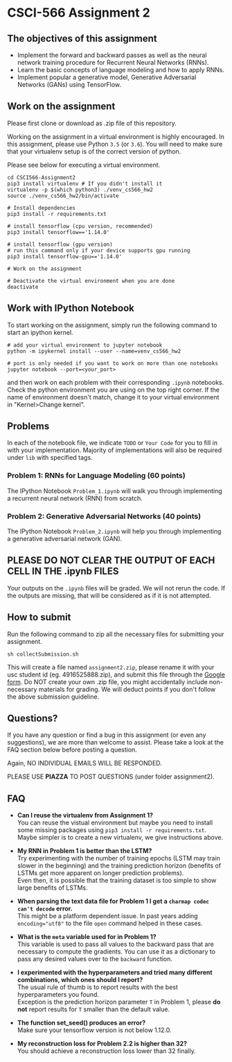 # CSCI-566 Assignment 2

## The objectives of this assignment
* Implement the forward and backward passes as well as the neural network training procedure for Recurrent Neural Networks (RNNs).
* Learn the basic concepts of language modeling and how to apply RNNs.
* Implement popular a generative model, Generative Adversarial Networks (GANs) using TensorFlow.

## Work on the assignment
Please first clone or download as .zip file of this repository.

Working on the assignment in a virtual environment is highly encouraged.
In this assignment, please use Python `3.5` (or `3.6`).
You will need to make sure that your virtualenv setup is of the correct version of python.

Please see below for executing a virtual environment.
```shell
cd CSCI566-Assignment2
pip3 install virtualenv # If you didn't install it
virtualenv -p $(which python3) ./venv_cs566_hw2
source ./venv_cs566_hw2/bin/activate

# Install dependencies
pip3 install -r requirements.txt

# install tensorflow (cpu version, recommended)
pip3 install tensorflow=='1.14.0'

# install tensorflow (gpu version)
# run this command only if your device supports gpu running
pip3 install tensorflow-gpu=='1.14.0'

# Work on the assignment

# Deactivate the virtual environment when you are done
deactivate
```

## Work with IPython Notebook
To start working on the assignment, simply run the following command to start an ipython kernel.
```shell
# add your virtual environment to jupyter notebook
python -m ipykernel install --user --name=venv_cs566_hw2

# port is only needed if you want to work on more than one notebooks
jupyter notebook --port=<your_port>

```
and then work on each problem with their corresponding `.ipynb` notebooks.
Check the python environment you are using on the top right corner.
If the name of environment doesn't match, change it to your virtual environment in "Kernel>Change kernel".

## Problems
In each of the notebook file, we indicate `TODO` or `Your Code` for you to fill in with your implementation.
Majority of implementations will also be required under `lib` with specified tags.

### Problem 1: RNNs for Language Modeling (60 points)
The IPython Notebook `Problem_1.ipynb` will walk you through implementing a recurrent neural network (RNN) from scratch.

### Problem 2: Generative Adversarial Networks  (40 points)
The IPython Notebook `Problem_2.ipynb` will help you through implementing a generative adversarial network (GAN).

## PLEASE DO NOT CLEAR THE OUTPUT OF EACH CELL IN THE .ipynb FILES
Your outputs on the `.ipynb` files will be graded. We will not rerun the code. If the outputs are missing, that will be considered as if it is not attempted.

## How to submit

Run the following command to zip all the necessary files for submitting your assignment.

```shell
sh collectSubmission.sh
```

This will create a file named `assignment2.zip`, please rename it with your usc student id (eg. 4916525888.zip), and submit this file through the [Google form](https://forms.gle/2bdjgDwXBsnR2ap38).
Do NOT create your own .zip file, you might accidentally include non-necessary
materials for grading. We will deduct points if you don't follow the above
submission guideline.

## Questions?
If you have any question or find a bug in this assignment (or even any suggestions), we are
more than welcome to assist. Please take a look at the FAQ section below before posting a question.

Again, NO INDIVIDUAL EMAILS WILL BE RESPONDED.

PLEASE USE **PIAZZA** TO POST QUESTIONS (under folder assignment2).


## FAQ

- **Can I reuse the virtualenv from Assignment 1?**\
You can reuse the vistual environment but maybe you need to install some missing packages using `pip3 install -r requirements.txt`. \
Maybe simpler is to create a new virtualenv, we give instructions above.

- **My RNN in Problem 1 is better than the LSTM?** \
Try experimenting with the number of training epochs (LSTM may train slower in the beginning) and the training prediction horizon (benefits of LSTMs get more apparent on longer prediction problems). \
Even then, it is possible that the training dataset is too simple to show large benefits of LSTMs.

- **When parsing the text data file for Problem 1 I get a `charmap codec can't decode` error.**\
This might be a platform dependent issue. In past years adding `encoding="utf8"` to the file `open` command helped in these cases.

- **What is the `meta` variable used for in Problem 1?**\
This variable is used to pass all values to the backward pass that are necessary to compute the gradients. You can use it as a dictionary to pass any desired values over to the `backward` function.

- **I experimented with the hyperparameters and tried many different combinations, which ones should I report?**\
The usual rule of thumb is to report results with the best hyperparameters you found. \
Exception is the prediction horizon parameter `T` in Problem 1, please **do not** report results for `T` smaller than the default value.

- **The function set_seed() produces an error?**\
Make sure your tensorflow version is not below 1.12.0.

- **My reconstruction loss for Problem 2.2 is higher than 32?** \
You should achieve a reconstruction loss lower than 32 finally.
